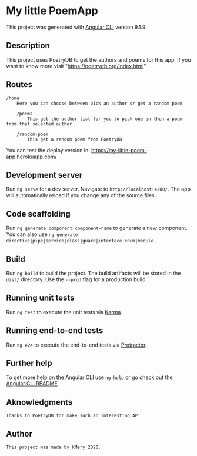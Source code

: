 # My little PoemApp

This project was generated with [Angular CLI](https://github.com/angular/angular-cli) version 9.1.9.

## Description
This project uses PoetryDB to get the authors and poems for this app. If you want to know more visit "https://poetrydb.org/index.html"

## Routes
    /home
        Here you can choose between pick an author or get a random poem

        /poems
            This get the author list for you to pick one an then a poem from that selected author

        /random-poem
            This get a random poem from PoetryDB

You can test the deploy version in: https://my-little-poem-app.herokuapp.com/

## Development server

Run `ng serve` for a dev server. Navigate to `http://localhost:4200/`. The app will automatically reload if you change any of the source files.

## Code scaffolding

Run `ng generate component component-name` to generate a new component. You can also use `ng generate directive|pipe|service|class|guard|interface|enum|module`.

## Build

Run `ng build` to build the project. The build artifacts will be stored in the `dist/` directory. Use the `--prod` flag for a production build.

## Running unit tests

Run `ng test` to execute the unit tests via [Karma](https://karma-runner.github.io).

## Running end-to-end tests

Run `ng e2e` to execute the end-to-end tests via [Protractor](http://www.protractortest.org/).

## Further help

To get more help on the Angular CLI use `ng help` or go check out the [Angular CLI README](https://github.com/angular/angular-cli/blob/master/README.md).

## Aknowledgments
    Thanks to PoetryDB for make such an interesting API

## Author
    This project was made by KMery 2020. 